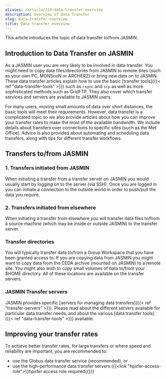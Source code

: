 ```yaml
---
aliases: /article/219-data-transfer-overview
description: Overview of data transfer
slug: data-transfer-overview
title: Data transfer overview
---
```


This article introduces the topic of data transfer to/from JASMIN.

## Introduction to Data Transfer on JASMIN

As a JASMIN user you are very likely to be involved in data transfer. You
might need to copy data files/directories from JASMIN to remote sites (such as
your own PC, MONSooN or ARCHER2) or bring new data on to JASMIN. These data
transfer articles explain how to use the basic [transfer tools]({{< ref "data-transfer-tools" >}}) such as `rsync` and `scp` as well as more sophisticated
methods such as GridFTP. They also cover which transfer services and servers
are available to JASMIN users.

For many users, moving small amounts of data over short distances, the basic
tools will meet their requirements. However, data transfer is a complicated
topic so we also provide articles about how you can improve your transfer
rates to make the most of the available bandwidth. We include details about
transfers over connections to specific sites (such as the Met Office). Advice
is also provided about automating and scheduling data transfers, along with
tips for different transfer workflows.

## Transfers to/from JASMIN

### 1\. Transfers initiated from JASMIN

When initiating a transfer from a transfer server on JASMIN you would usually
start by logging on to the server (via SSH). Once you are logged in you can
initiate a connection to the outside world in order to push/pull the data you
require.

### 2\. Transfers initiated from elsewhere

When initiating a transfer from elsewhere you will transfer data files to/from
a source machine (which may be inside or outside JASMIN) to the transfer
server.

### Transfer directories

You will typically transfer data to/from a Group Workspace that you have been
granted access to. If you are copying data from JASMIN you might want to copy
data from the CEDA archive (mounted on JASMIN) to a remote site. You might
also wish to copy small volumes of data to/from your $HOME directory. All of
these locations are available on the transfer servers.

### JASMIN Transfer servers

JASMIN provides specific [servers for managing data transfers]({{< ref
"transfer-servers" >}}). Please read about the different servers available for
particular data transfer needs, and about the various [data transfer
tools]({{< ref "data-transfer-tools" >}}) available.

## Improving your transfer rates

To achieve better transfer rates, for large transfers or where speed and reliability are important, you are recommended to:

- use the Globus data transfer service (recommended), or
- use the high-performance data transfer servers ({{<link "hpxfer-access-role">}}hpxfer access role required{{</link>}})